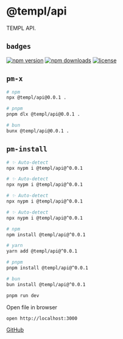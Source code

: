 # @templ/api

TEMPL API.

## `badges`

<!-- automd:badges license provider=shields -->

[![npm version](https://img.shields.io/npm/v/@templ/api)](https://npmjs.com/package/@templ/api)
[![npm downloads](https://img.shields.io/npm/dm/@templ/api)](https://npmjs.com/package/@templ/api)
[![license](https://img.shields.io/github/license/rjoydip/templ)](https://github.com/rjoydip/templ/blob/main/LICENSE)

<!-- /automd -->

## `pm-x`

<!-- automd:pm-x args=. -->

```sh
# npm
npx @templ/api@0.0.1 .

# pnpm
pnpm dlx @templ/api@0.0.1 .

# bun
bunx @templ/api@0.0.1 .
```

<!-- /automd -->

## `pm-install`

<!-- automd:pm-install -->

```sh
# ✨ Auto-detect
npx nypm i @templ/api@^0.0.1

# ✨ Auto-detect
npx nypm i @templ/api@^0.0.1

# ✨ Auto-detect
npx nypm i @templ/api@^0.0.1

# ✨ Auto-detect
npx nypm i @templ/api@^0.0.1

# npm
npm install @templ/api@^0.0.1

# yarn
yarn add @templ/api@^0.0.1

# pnpm
pnpm install @templ/api@^0.0.1

# bun
bun install @templ/api@^0.0.1
```

<!-- /automd -->

```sh
pnpm run dev
```

Open file in browser

```sh
open http://localhost:3000
```

[GitHub](https://github.com/rjoydip/templ/tree/main/apps/api)
